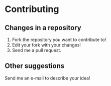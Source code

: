 # Contributing

## Changes in a repository

1. Fork the repository you want to contribute to!
2. Edit your fork with your changes!
3. Send me a pull request.

## Other suggestions

Send me an e-mail to describe your idea!
